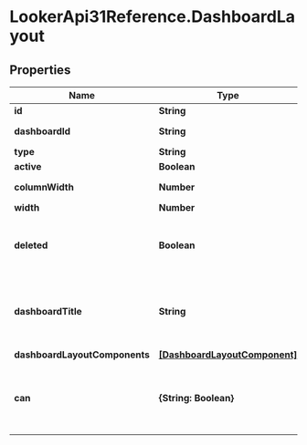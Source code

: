 # LookerApi31Reference.DashboardLayout

## Properties
Name | Type | Description | Notes
------------ | ------------- | ------------- | -------------
**id** | **String** | Unique Id | [optional] 
**dashboardId** | **String** | Id of Dashboard | [optional] 
**type** | **String** | Type | [optional] 
**active** | **Boolean** | Is Active | [optional] 
**columnWidth** | **Number** | Column Width | [optional] 
**width** | **Number** | Width | [optional] 
**deleted** | **Boolean** | Whether or not the dashboard layout is deleted. | [optional] 
**dashboardTitle** | **String** | Title extracted from the dashboard this layout represents. | [optional] 
**dashboardLayoutComponents** | [**[DashboardLayoutComponent]**](DashboardLayoutComponent.md) | Components | [optional] 
**can** | **{String: Boolean}** | Operations the current user is able to perform on this object | [optional] 


